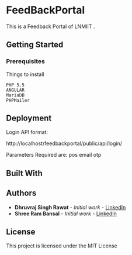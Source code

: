 # FeedBackPortal

This is a Feedback Portal of LNMIIT .

## Getting Started



### Prerequisites

Things to install 

```
PHP 5.5
ANGULAR
MariaDB
PHPMailer
```

## Deployment

Login API format:

http://localhost/feedbackportal/public/api/login/

Parameters Required are:
pos
email
otp

## Built With


## Authors

* **Dhruvraj Singh Rawat** - *Initial work* - [LinkedIn](https://www.linkedin.com/in/dhruvrajrawat/)
* **Shree Ram Bansal** - *Initial work* - [LinkedIn]()



## License

This project is licensed under the MIT License 



